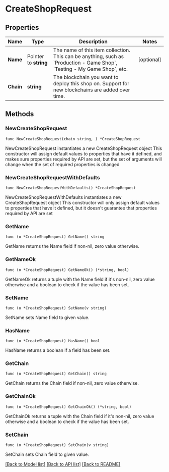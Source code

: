 # CreateShopRequest

## Properties

Name | Type | Description | Notes
------------ | ------------- | ------------- | -------------
**Name** | Pointer to **string** | The name of this item collection. This can be anything, such as &#x60;Production - Game Shop&#x60;, &#x60;Testing - My Game Shop&#x60;, etc. | [optional] 
**Chain** | **string** | The blockchain you want to deploy this shop on. Support for new blockchains are added over time. | 

## Methods

### NewCreateShopRequest

`func NewCreateShopRequest(chain string, ) *CreateShopRequest`

NewCreateShopRequest instantiates a new CreateShopRequest object
This constructor will assign default values to properties that have it defined,
and makes sure properties required by API are set, but the set of arguments
will change when the set of required properties is changed

### NewCreateShopRequestWithDefaults

`func NewCreateShopRequestWithDefaults() *CreateShopRequest`

NewCreateShopRequestWithDefaults instantiates a new CreateShopRequest object
This constructor will only assign default values to properties that have it defined,
but it doesn't guarantee that properties required by API are set

### GetName

`func (o *CreateShopRequest) GetName() string`

GetName returns the Name field if non-nil, zero value otherwise.

### GetNameOk

`func (o *CreateShopRequest) GetNameOk() (*string, bool)`

GetNameOk returns a tuple with the Name field if it's non-nil, zero value otherwise
and a boolean to check if the value has been set.

### SetName

`func (o *CreateShopRequest) SetName(v string)`

SetName sets Name field to given value.

### HasName

`func (o *CreateShopRequest) HasName() bool`

HasName returns a boolean if a field has been set.

### GetChain

`func (o *CreateShopRequest) GetChain() string`

GetChain returns the Chain field if non-nil, zero value otherwise.

### GetChainOk

`func (o *CreateShopRequest) GetChainOk() (*string, bool)`

GetChainOk returns a tuple with the Chain field if it's non-nil, zero value otherwise
and a boolean to check if the value has been set.

### SetChain

`func (o *CreateShopRequest) SetChain(v string)`

SetChain sets Chain field to given value.



[[Back to Model list]](../README.md#documentation-for-models) [[Back to API list]](../README.md#documentation-for-api-endpoints) [[Back to README]](../README.md)


